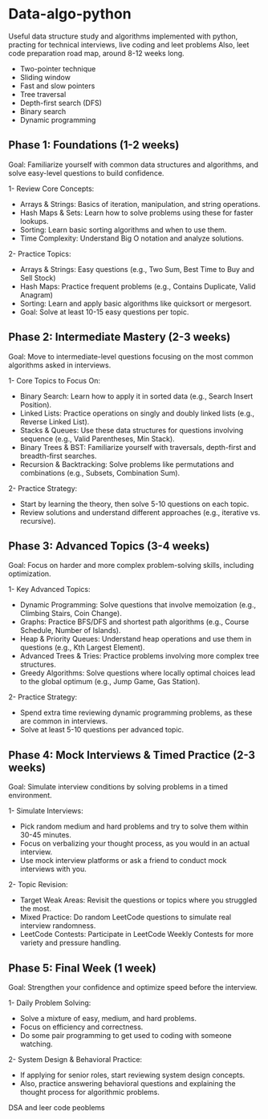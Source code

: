 # Data-algo-python
Useful data structure study and algorithms implemented with python, practing for technical interviews, live coding and leet problems
Also, leet code preparation road map, around 8-12 weeks long.

- Two-pointer technique
- Sliding window
- Fast and slow pointers
- Tree traversal
- Depth-first search (DFS)
- Binary search
- Dynamic programming
  
## Phase 1: Foundations (1-2 weeks)

Goal: Familiarize yourself with common data structures and algorithms, and solve easy-level questions to build confidence.

1- Review Core Concepts:

- Arrays & Strings: Basics of iteration, manipulation, and string operations.
- Hash Maps & Sets: Learn how to solve problems using these for faster lookups.
- Sorting: Learn basic sorting algorithms and when to use them.
- Time Complexity: Understand Big O notation and analyze solutions.
  
2- Practice Topics:
- Arrays & Strings: Easy questions (e.g., Two Sum, Best Time to Buy and Sell Stock)
- Hash Maps: Practice frequent problems (e.g., Contains Duplicate, Valid Anagram)
- Sorting: Learn and apply basic algorithms like quicksort or mergesort.
- Goal: Solve at least 10-15 easy questions per topic.
 
## Phase 2: Intermediate Mastery (2-3 weeks)

Goal: Move to intermediate-level questions focusing on the most common algorithms asked in interviews.

1- Core Topics to Focus On:

- Binary Search: Learn how to apply it in sorted data (e.g., Search Insert Position).
- Linked Lists: Practice operations on singly and doubly linked lists (e.g., Reverse Linked List).
- Stacks & Queues: Use these data structures for questions involving sequence (e.g., Valid Parentheses, Min Stack).
- Binary Trees & BST: Familiarize yourself with traversals, depth-first and breadth-first searches.
- Recursion & Backtracking: Solve problems like permutations and combinations (e.g., Subsets, Combination Sum).
  
2- Practice Strategy:
- Start by learning the theory, then solve 5-10 questions on each topic.
- Review solutions and understand different approaches (e.g., iterative vs. recursive).

## Phase 3: Advanced Topics (3-4 weeks)
Goal: Focus on harder and more complex problem-solving skills, including optimization.

1- Key Advanced Topics:
- Dynamic Programming: Solve questions that involve memoization (e.g., Climbing Stairs, Coin Change).
- Graphs: Practice BFS/DFS and shortest path algorithms (e.g., Course Schedule, Number of Islands).
- Heap & Priority Queues: Understand heap operations and use them in questions (e.g., Kth Largest Element).
- Advanced Trees & Tries: Practice problems involving more complex tree structures.
- Greedy Algorithms: Solve questions where locally optimal choices lead to the global optimum (e.g., Jump Game, Gas Station).
  
2- Practice Strategy:
- Spend extra time reviewing dynamic programming problems, as these are common in interviews.
- Solve at least 5-10 questions per advanced topic.
  
## Phase 4: Mock Interviews & Timed Practice (2-3 weeks)
Goal: Simulate interview conditions by solving problems in a timed environment.

1- Simulate Interviews:
- Pick random medium and hard problems and try to solve them within 30-45 minutes.
- Focus on verbalizing your thought process, as you would in an actual interview.
- Use mock interview platforms or ask a friend to conduct mock interviews with you.
  
2- Topic Revision:
- Target Weak Areas: Revisit the questions or topics where you struggled the most.
- Mixed Practice: Do random LeetCode questions to simulate real interview randomness.
- LeetCode Contests: Participate in LeetCode Weekly Contests for more variety and pressure handling.
  
## Phase 5: Final Week (1 week)

Goal: Strengthen your confidence and optimize speed before the interview.

1- Daily Problem Solving:
- Solve a mixture of easy, medium, and hard problems.
- Focus on efficiency and correctness.
- Do some pair programming to get used to coding with someone watching.

2- System Design & Behavioral Practice:
- If applying for senior roles, start reviewing system design concepts.
- Also, practice answering behavioral questions and explaining the thought process for algorithmic problems.

DSA and leer code peoblems
